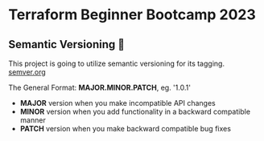 # Terraform Beginner Bootcamp 2023

## Semantic Versioning :mage:

This project is going to utilize semantic versioning for its tagging. [semver.org](https://semver.org/)


The General Format: 
**MAJOR.MINOR.PATCH**, eg. '1.0.1' 

- **MAJOR** version when you make incompatible API changes
- **MINOR** version when you add functionality in a backward compatible manner
- **PATCH** version when you make backward compatible bug fixes
